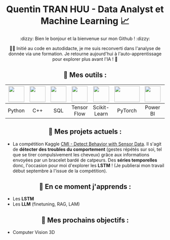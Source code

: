 # <H1 align="center">Quentin TRAN HUU - Data Analyst et Machine Learning :chart_with_upwards_trend:</H1>

<p align="center">:dizzy: Bien le bonjour et la bienvenue sur mon Github ! :dizzy:</p>

<p align="center">🧑‍🎓 Initié au code en autodidacte, je me suis reconverti dans l'analyse de donnée via une formation. Je retourne aujourd'hui à l'auto-apprentissage pour explorer plus avant l'IA ! 🤖 </p>

## <H2 align="center">🧰 Mes outils : </H2>

<div align="center">

|<img src="https://cdn.jsdelivr.net/gh/devicons/devicon/icons/python/python-original.svg" width="50" height="50"/> | <img src="https://codebetter.in/images/courses/courseicons/cplusplus.png" width="50" height="50"/> | <img src="https://logodix.com/logo/1327215.png" width="50" height="50"/> | <img src="https://cdn.jsdelivr.net/gh/devicons/devicon/icons/tensorflow/tensorflow-original.svg" width="50" height="50"/> | <img src="https://scikit-learn.org/stable/_static/scikit-learn-logo-small.png" width="50" height="50"/> | <img src="https://pytorch.org/assets/images/pytorch-logo.png" width="80" height="50"/> | <img src="https://1000logos.net/wp-content/uploads/2022/08/Microsoft-Power-BI-Logo.png" width="50" height="50"/> | <img src="https://cdn.jsdelivr.net/gh/devicons/devicon/icons/docker/docker-original.svg" width="50" height="50"/> | <img src="https://streamlit.io/images/brand/streamlit-logo-secondary-colormark-darktext.png" width="80" height="50"/> | <img src="https://cdn.jsdelivr.net/gh/devicons/devicon/icons/flask/flask-original.svg" width="50" height="50"/> |
|:------:|:---:|:---:|:-----------:|:------------:|:-------:|:--------:|:------:|:---------:|:-----:|
| Python | C++ | SQL | Tensor Flow | Scikit-Learn | PyTorch | Power BI | Docker | Streamlit | Flask |

</div>

## <H2 align="center">💪 Mes projets actuels : </H2>

  - La compétition Kaggle [CMI - Detect Behavior with Sensor Data](https://www.kaggle.com/competitions/cmi-detect-behavior-with-sensor-data/overview/). Il s'agit de **détecter des troubles du comportement** (gestes répétés sur soi, tel que se tirer compulsivement les cheveux) grâce aux informations envoyées par un bracelet bardé de catpeurs. Des **séries temporelles** donc, l'occasion pour moi d'explorer les **LSTM** ! (Je publierai mon travail début septembre à l'issue de la compétition).

## <H2 align="center">🌱 En ce moment j'apprends : </H2>

  - Les **LSTM**
  - Les **LLM** (finetuning, RAG, LAM)

## <H2 align="center">🔭 Mes prochains objectifs : </H2>

  - Computer Vision 3D

<!--
**QuentinTRANHUU/QuentinTRANHUU** is a ✨ _special_ ✨ repository because its `README.md` (this file) appears on your GitHub profile.

Here are some ideas to get you started:

- 🔭 I’m currently working on ...
- 🌱 I’m currently learning ...
- 👯 I’m looking to collaborate on ...
- 🤔 I’m looking for help with ...
- 💬 Ask me about ...
- 📫 How to reach me: ...
- 😄 Pronouns: ...
- ⚡ Fun fact: ...
-->
